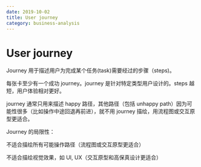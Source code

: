 ```yaml
---
date: 2019-10-02
title: User journey
category: business-analysis
---
```


# User journey

Journey 用于描述用户为完成某个任务(task)需要经过的步骤（steps)。

每张卡至少有一个成功 journey。journey 是针对特定类型用户设计的。steps 越短，用户体验相对更好。

journey 通常只用来描述 happy 路径，其他路径（包括 unhappy path）因为可能性很多（比如操作中途回退再前进），就不用 journey 描绘，用流程图或交互原型更适合。

Journey 的局限性：

不适合描绘所有可能操作路径（流程图或交互原型更适合）

不适合描绘视觉效果，如 UI, UX（交互原型和高保真设计更适合）
